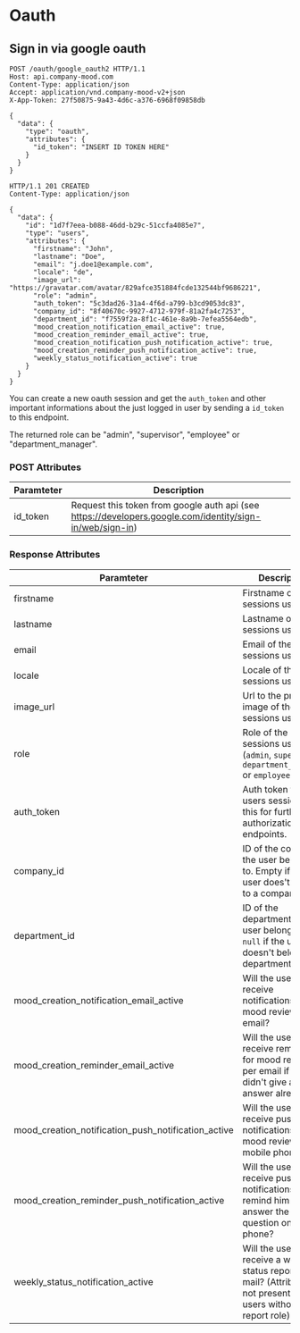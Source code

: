 # Oauth

## Sign in via google oauth

```http
POST /oauth/google_oauth2 HTTP/1.1
Host: api.company-mood.com
Content-Type: application/json
Accept: application/vnd.company-mood-v2+json
X-App-Token: 27f50875-9a43-4d6c-a376-6968f09858db

{
  "data": {
    "type": "oauth",
    "attributes": {
      "id_token": "INSERT ID TOKEN HERE"
    }
  }
}
```

```http
HTTP/1.1 201 CREATED
Content-Type: application/json

{
  "data": {
    "id": "1d7f7eea-b088-46dd-b29c-51ccfa4085e7",
    "type": "users",
    "attributes": {
      "firstname": "John",
      "lastname": "Doe",
      "email": "j.doe1@example.com",
      "locale": "de",
      "image_url": "https://gravatar.com/avatar/829afce351884fcde132544bf9686221",
      "role": "admin",
      "auth_token": "5c3dad26-31a4-4f6d-a799-b3cd9053dc83",
      "company_id": "8f40670c-9927-4712-979f-81a2fa4c7253",
      "department_id": "f7559f2a-8f1c-461e-8a9b-7efea5564edb",
      "mood_creation_notification_email_active": true,
      "mood_creation_reminder_email_active": true,
      "mood_creation_notification_push_notification_active": true,
      "mood_creation_reminder_push_notification_active": true,
      "weekly_status_notification_active": true
    }
  }
}
```

You can create a new oauth session and get the `auth_token` and other important informations
about the just logged in user by sending a `id_token` to this endpoint.

The returned role can be "admin", "supervisor", "employee" or "department_manager".

### POST Attributes

Paramteter | Description
-----------|------------
id_token   | Request this token from google auth api (see <https://developers.google.com/identity/sign-in/web/sign-in>)

### Response Attributes

Paramteter                                          | Description
----------------------------------------------------|------------
firstname                                           | Firstname of the sessions user.
lastname                                            | Lastname of the sessions user.
email                                               | Email of the sessions user.
locale                                              | Locale of the sessions user.
image_url                                           | Url to the profile image of the sessions user.
role                                                | Role of the sessions user (`admin`, `supervisor`, `department_manager` or `employee`).
auth_token                                          | Auth token for users session, use this for further authorization on endpoints.
company_id                                          | ID of the company, the user belongs to. Empty if the user does't belong to a company, yet.
department_id                                       | ID of the department, the user belongs to. `null` if the user doesn't belong to a department.
mood_creation_notification_email_active             | Will the user receive notifications for mood reviews per email?
mood_creation_reminder_email_active                 | Will the user receive reminder for mood reviews per email if he didn't give an answer already?
mood_creation_notification_push_notification_active | Will the user receive push notifications for mood reviews on mobile phones?
mood_creation_reminder_push_notification_active     | Will the user receive push notifications to remind him to answer the review question on mobile phone?
weekly_status_notification_active                   | Will the user receive a weekly status report per mail? (Attribute is not present for users without a report role)
